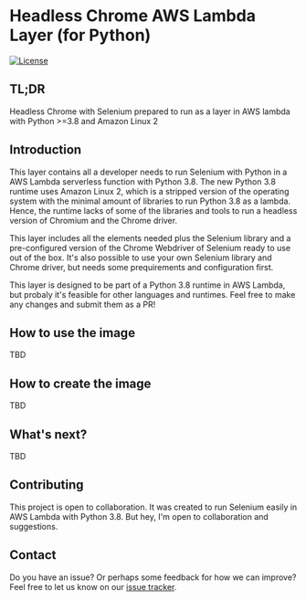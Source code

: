# Headless Chrome AWS Lambda Layer (for Python)
[![License](https://img.shields.io/badge/License-Apache%202.0-blue.svg)](https://opensource.org/licenses/Apache-2.0)

## TL;DR
Headless Chrome with Selenium prepared to run as a layer in AWS lambda with Python >=3.8 and Amazon Linux 2

## Introduction

This layer contains all a developer needs to run Selenium with Python in a AWS Lambda serverless function with Python 3.8. The new Python 3.8 runtime uses Amazon Linux 2, which is a stripped
 version of the operating system with the minimal amount of libraries to run Python 3.8 as a lambda. Hence, the runtime lacks of some of the libraries and tools to run a headless version of Chromium and the Chrome driver. 

This layer includes all the elements needed plus the Selenium library and a pre-configured version of the Chrome Webdriver of Selenium ready to use out of the box. It's also possible to use your own Selenium library and Chrome driver, but needs some prequirements and configuration first. 

This layer is designed to be part of a Python 3.8 runtime in AWS Lambda, but probaly it's feasible for other languages and runtimes. Feel free to make any changes and submit them as a PR!

## How to use the image

TBD

## How to create the image

TBD

## What's next?

TBD

## Contributing

This project is open to collaboration. It was created to run Selenium easily in AWS Lambda with Python 3.8. But hey, I'm open to collaboration and suggestions.


## Contact

Do you have an issue? Or perhaps some feedback for how we can improve? Feel free to let us know on
our [issue tracker](https://github.com/diegoparrilla/headless-chrome-aws-lambda-layer).
